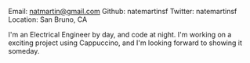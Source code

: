 Email:   natmartin@gmail.com
Github: natemartinsf
Twitter: natemartinsf
Location: San Bruno, CA

I'm an Electrical Engineer by day, and code at night. I'm working on a exciting project using Cappuccino, and I'm looking forward to showing it someday.